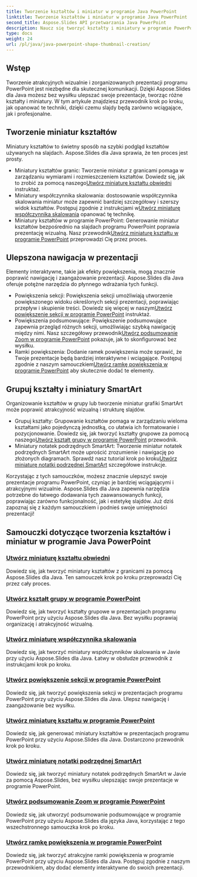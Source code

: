```yaml
---
title: Tworzenie kształtów i miniatur w programie Java PowerPoint
linktitle: Tworzenie kształtów i miniatur w programie Java PowerPoint
second_title: Aspose.Slides API przetwarzania Java PowerPoint
description: Naucz się tworzyć kształty i miniatury w programie PowerPoint przy użyciu języka Java Aspose.Slides. Szczegółowe samouczki na temat tworzenia kształtów grup, miniatur współczynników skalowania i efektów powiększenia.
type: docs
weight: 24
url: /pl/java/java-powerpoint-shape-thumbnail-creation/
---
```

## Wstęp

Tworzenie atrakcyjnych wizualnie i zorganizowanych prezentacji programu PowerPoint jest niezbędne dla skutecznej komunikacji. Dzięki Aspose.Slides dla Java możesz bez wysiłku ulepszać swoje prezentacje, tworząc różne kształty i miniatury. W tym artykule znajdziesz przewodnik krok po kroku, jak opanować te techniki, dzięki czemu slajdy będą zarówno wciągające, jak i profesjonalne.

## Tworzenie miniatur kształtów

Miniatury kształtów to świetny sposób na szybki podgląd kształtów używanych na slajdach. Aspose.Slides dla Java sprawia, że ten proces jest prosty.

-  Miniatury kształtów granic: Tworzenie miniatur z granicami pomaga w zarządzaniu wymiarami i rozmieszczeniem kształtów. Dowiedz się, jak to zrobić za pomocą naszego[Utwórz miniaturę kształtu obwiedni](./create-bounds-shape-thumbnail/) instruktaż.
- Miniatury współczynnika skalowania: dostosowanie współczynnika skalowania miniatur może zapewnić bardziej szczegółowy i szerszy widok kształtów. Postępuj zgodnie z instrukcjami w[Utwórz miniaturę współczynnika skalowania](./create-scaling-factor-thumbnail/) opanować tę technikę.
-  Miniatury kształtów w programie PowerPoint: Generowanie miniatur kształtów bezpośrednio na slajdach programu PowerPoint poprawia prezentację wizualną. Nasz przewodnik[Utwórz miniaturę kształtu w programie PowerPoint](./create-shape-thumbnail-powerpoint/) przeprowadzi Cię przez proces.

## Ulepszona nawigacja w prezentacji

Elementy interaktywne, takie jak efekty powiększenia, mogą znacznie poprawić nawigację i zaangażowanie prezentacji. Aspose.Slides dla Java oferuje potężne narzędzia do płynnego wdrażania tych funkcji.

-  Powiększenia sekcji: Powiększenia sekcji umożliwiają utworzenie powiększonego widoku określonych sekcji prezentacji, poprawiając przepływ i skupienie treści. Dowiedz się więcej w naszym[Utwórz powiększenie sekcji w programie PowerPoint](./create-section-zoom-powerpoint/) instruktaż.
- Powiększenia podsumowujące: Powiększenie podsumowujące zapewnia przegląd różnych sekcji, umożliwiając szybką nawigację między nimi. Nasz szczegółowy przewodnik[Utwórz podsumowanie Zoom w programie PowerPoint](./create-summary-zoom-powerpoint/) pokazuje, jak to skonfigurować bez wysiłku.
-  Ramki powiększenia: Dodanie ramek powiększenia może sprawić, że Twoje prezentacje będą bardziej interaktywne i wciągające. Postępuj zgodnie z naszym samouczkiem[Utwórz ramkę powiększenia w programie PowerPoint](./create-zoom-frame-powerpoint/) aby skutecznie dodać te elementy.

## Grupuj kształty i miniatury SmartArt

Organizowanie kształtów w grupy lub tworzenie miniatur grafiki SmartArt może poprawić atrakcyjność wizualną i strukturę slajdów.

-  Grupuj kształty: Grupowanie kształtów pomaga w zarządzaniu wieloma kształtami jako pojedynczą jednostką, co ułatwia ich formatowanie i pozycjonowanie. Dowiedz się, jak tworzyć kształty grupowe za pomocą naszego[Utwórz kształt grupy w programie PowerPoint](./create-group-shape-powerpoint/) przewodnik.
-  Miniatury notatek podrzędnych SmartArt: Tworzenie miniatur notatek podrzędnych SmartArt może uprościć zrozumienie i nawigację po złożonych diagramach. Sprawdź nasz tutorial krok po kroku[Utwórz miniaturę notatki podrzędnej SmartArt](./create-smartart-child-note-thumbnail/) szczegółowe instrukcje.

Korzystając z tych samouczków, możesz znacznie ulepszyć swoje prezentacje programu PowerPoint, czyniąc je bardziej wciągającymi i atrakcyjnymi wizualnie. Aspose.Slides dla Java zapewnia narzędzia potrzebne do łatwego dodawania tych zaawansowanych funkcji, poprawiając zarówno funkcjonalność, jak i estetykę slajdów. Już dziś zapoznaj się z każdym samouczkiem i podnieś swoje umiejętności prezentacji!
## Samouczki dotyczące tworzenia kształtów i miniatur w programie Java PowerPoint
### [Utwórz miniaturę kształtu obwiedni](./create-bounds-shape-thumbnail/)
Dowiedz się, jak tworzyć miniatury kształtów z granicami za pomocą Aspose.Slides dla Java. Ten samouczek krok po kroku przeprowadzi Cię przez cały proces.
### [Utwórz kształt grupy w programie PowerPoint](./create-group-shape-powerpoint/)
Dowiedz się, jak tworzyć kształty grupowe w prezentacjach programu PowerPoint przy użyciu Aspose.Slides dla Java. Bez wysiłku poprawiaj organizację i atrakcyjność wizualną.
### [Utwórz miniaturę współczynnika skalowania](./create-scaling-factor-thumbnail/)
Dowiedz się, jak tworzyć miniatury współczynników skalowania w Javie przy użyciu Aspose.Slides dla Java. Łatwy w obsłudze przewodnik z instrukcjami krok po kroku.
### [Utwórz powiększenie sekcji w programie PowerPoint](./create-section-zoom-powerpoint/)
Dowiedz się, jak tworzyć powiększenia sekcji w prezentacjach programu PowerPoint przy użyciu Aspose.Slides dla Java. Ulepsz nawigację i zaangażowanie bez wysiłku.
### [Utwórz miniaturę kształtu w programie PowerPoint](./create-shape-thumbnail-powerpoint/)
Dowiedz się, jak generować miniatury kształtów w prezentacjach programu PowerPoint przy użyciu Aspose.Slides dla Java. Dostarczono przewodnik krok po kroku.
### [Utwórz miniaturę notatki podrzędnej SmartArt](./create-smartart-child-note-thumbnail/)
Dowiedz się, jak tworzyć miniatury notatek podrzędnych SmartArt w Javie za pomocą Aspose.Slides, bez wysiłku ulepszając swoje prezentacje w programie PowerPoint.
### [Utwórz podsumowanie Zoom w programie PowerPoint](./create-summary-zoom-powerpoint/)
 Dowiedz się, jak utworzyć podsumowanie podsumowujące w programie PowerPoint przy użyciu Aspose.Slides dla języka Java, korzystając z tego wszechstronnego samouczka krok po kroku.
### [Utwórz ramkę powiększenia w programie PowerPoint](./create-zoom-frame-powerpoint/)
Dowiedz się, jak tworzyć atrakcyjne ramki powiększenia w programie PowerPoint przy użyciu Aspose.Slides dla Java. Postępuj zgodnie z naszym przewodnikiem, aby dodać elementy interaktywne do swoich prezentacji.